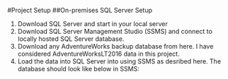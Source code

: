 #Project Setup
##On-premises SQL Server Setup
1. Download SQL Server and start in your local server
2. Download SQL Server Management Studio (SSMS) and connect to locally hosted SQL Server database.
3. Download any AdventureWorks backup database from here. I have considered AdventureWorksLT2016 data in this project.
4. Load the data into SQL Server into using SSMS as desribed here. The database should look like below in SSMS:
